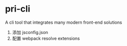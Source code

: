 # pri-cli

A cli tool that integrates many modern front-end solutions

1. 添加 jsconfig.json
2. 配置 webpack resolve extensions
